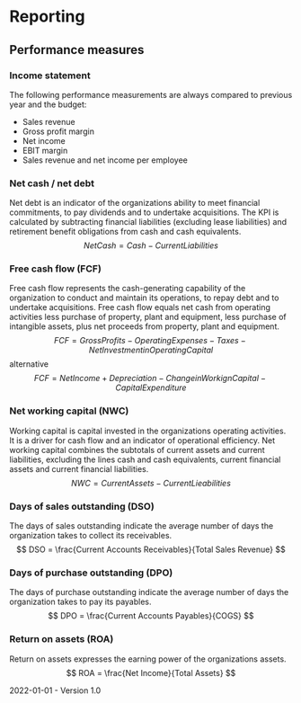 # Reporting

## Performance measures

### Income statement

The following performance measurements are always compared to previous year and the budget:

* Sales revenue
* Gross profit margin
* Net income
* EBIT margin
* Sales revenue and net income per employee

### Net cash / net debt

Net debt is an indicator of the organizations ability to meet financial commitments, to pay dividends and to undertake acquisitions. The KPI is calculated by subtracting financial liabilities (excluding lease liabilities) and retirement benefit obligations from cash and cash equivalents.
$$
Net Cash = Cash - Current Liabilities
$$

### Free cash flow (FCF)

Free cash flow represents the cash-generating capability of the organization to conduct and maintain its operations, to repay debt and to undertake acquisitions. Free cash flow equals net cash from operating activities less purchase of property, plant and equipment, less purchase of intangible assets, plus net proceeds from property, plant and equipment.
$$
FCF = Gross Profits - Operating Expenses - Taxes - Net Investment in Operating Capital
$$
alternative
$$
FCF = Net Income + Depreciation - Change in Workign Capital - Capital Expenditure
$$

### Net working capital (NWC)

Working capital is capital invested in the organizations operating activities. It is a driver for cash flow and an indicator of operational efficiency. Net working capital combines the subtotals of current assets and current liabilities, excluding the lines cash and cash equivalents, current financial assets and current financial liabilities.
$$
NWC = Current Assets - Current Lieabilities
$$

### Days of sales outstanding (DSO)

The days of sales outstanding indicate the average number of days the organization takes to collect its receivables.
$$
DSO = \frac{Current Accounts Receivables}{Total Sales Revenue}
$$

### Days of purchase outstanding (DPO)

The days of purchase outstanding indicate the average number of days the organization takes to pay its payables.
$$
DPO = \frac{Current Accounts Payables}{COGS}
$$

### Return on assets (ROA)

Return on assets expresses the earning power of the organizations assets.
$$
ROA = \frac{Net Income}{Total Assets}
$$




2022-01-01 - Version 1.0

